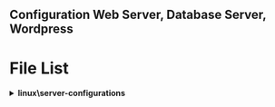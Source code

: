## Configuration Web Server, Database Server, Wordpress

<p id="file-list"></p>

# File List

<details>
<summary><b>linux\server-configurations</b></summary>
<ul>
  <li><a href='Web Server/000-default.conf'>000-default.conf (Web Server)</a></li>
  <li><a href='Web Server/ports.conf'>ports.conf (Web Server)</a></li>
  <li><a href='Web Server/repo'>repo (Web Server)</a></li>
  <li><a href='Web Server/web-server.md'>web-server.md (Web Server)</a></li>
</ul>
</details>
